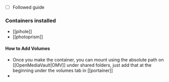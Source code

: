 - [ ] Followed guide

### Containers installed
- [[pihole]]
- [[photoprism]]


#### How to Add Volumes
- Once you make the container, you can mount using the absolute path on [[OpenMediaVault|OMV]] under shared folders, just add that at the beginning under the volumes tab in [[portainer]]
- 